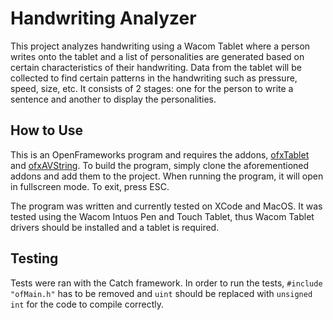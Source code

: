 # Handwriting Analyzer

This project analyzes handwriting using a Wacom Tablet where a person writes onto the tablet and a list of personalities are generated based on certain characteristics of their handwriting. Data from the tablet will be collected to find certain patterns in the handwriting such as pressure, speed, size, etc. It consists of 2 stages: one for the person to write a sentence and another to display the personalities. 

## How to Use

This is an OpenFrameworks program and requires the addons, [ofxTablet](https://github.com/mattebb/ofxTablet) and [ofxAVString](https://github.com/hideyukisaito/ofxAVString). To build the program, simply clone the aforementioned addons and add them to the project. When running the program, it will open in fullscreen mode. To exit, press ESC.

The program was written and currently tested on XCode and MacOS. It was tested using the Wacom Intuos Pen and Touch Tablet, thus Wacom Tablet drivers should be installed and a tablet is required. 

## Testing

Tests were ran with the Catch framework. In order to run the tests, `#include "ofMain.h"` has to be removed and `uint` should be replaced with `unsigned int` for the code to compile correctly.
